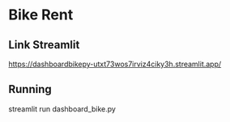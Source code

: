 # Bike Rent

## Link Streamlit
https://dashboardbikepy-utxt73wos7irviz4ciky3h.streamlit.app/

## Running
streamlit run dashboard_bike.py
